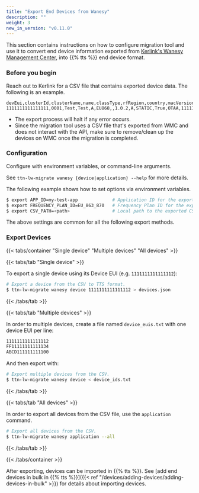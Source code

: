 ```yaml
---
title: "Export End Devices from Wanesy"
description: ""
weight: 3
new_in_version: "v0.11.0"
---
```


This section contains instructions on how to configure migration tool and use it to convert end device information exported from [Kerlink's Wanesy Management Center](https://www.kerlink.com/), into {{% tts %}} end device format.

<!--more-->

### Before you begin

Reach out to Kerlink for a CSV file that contains exported device data. The following is an example.

```csv
devEui,clusterId,clusterName,name,classType,rfRegion,country,macVersion,regParamsRevision,profile,adrEnabled,activation,appEui,appKey,fcntDown,fcntUp,devNonceCounter,fNwkSIntKey,sNwkSIntKey,rx1Delay,rx1DrOffset,rx2Dr,rx2Freq,rxWindows,cfList,dwellTime,pingSlotDr,pingSlotFreq,geolocation,latitude,longitude,altitude,status,lastDataUpMessage,lastDataDownMessage,lastDataUpDr,device_profile,dev_addr,NwkSKey,AppSKey
1111111111111111,0001,Test,Test,A,EU868,,1.0.2,A,STATIC,True,OTAA,1111111111111111,22222222222222222222222222222222,10,20,False,,,,,,,,,,,,,,,,,,,SF7BW125,,1234567,33333333333333333333333333333333,44444444444444444444444444444444
```

- The export process will halt if any error occurs.
- Since the migration tool uses a CSV file that's exported from WMC and does not interact with the API, make sure to remove/clean up the devices on WMC once the migration is completed.

### Configuration

Configure with environment variables, or command-line arguments.

See `ttn-lw-migrate wanesy {device|application} --help` for more details.

The following example shows how to set options via environment variables.

```bash
$ export APP_ID=my-test-app             # Application ID for the exported devices
$ export FREQUENCY_PLAN_ID=EU_863_870   # Frequency Plan ID for the exported devices
$ export CSV_PATH=<path>                # Local path to the exported CSV file.
```

The above settings are common for all the following export methods.

### Export Devices

{{< tabs/container "Single device" "Multiple devices" "All devices" >}}

{{< tabs/tab "Single device" >}}

To export a single device using its Device EUI (e.g. `1111111111111112`):

```bash
# Export a device from the CSV to TTS format.
$ ttn-lw-migrate wanesy device 1111111111111112 > devices.json
```

{{< /tabs/tab >}}

{{< tabs/tab "Multiple devices" >}}

In order to multiple devices, create a file named `device_euis.txt` with one device EUI per line:

```txt
1111111111111112
FF11111111111134
ABCD111111111100
```

And then export with:

```bash
# Export multiple devices from the CSV.
$ ttn-lw-migrate wanesy device < device_ids.txt
```

{{< /tabs/tab >}}

{{< tabs/tab "All devices" >}}

In order to export all devices from the CSV file, use the `application` command.

```bash
# Export all devices from the CSV.
$ ttn-lw-migrate wanesy application --all
```

{{< /tabs/tab >}}

{{< /tabs/container >}}

After exporting, devices can be imported in {{% tts %}}. See [add end devices in bulk in {{% tts %}}]({{< ref "/devices/adding-devices/adding-devices-in-bulk" >}}) for details about importing devices.
